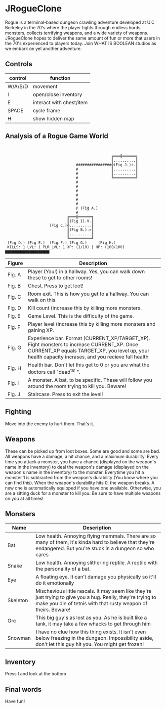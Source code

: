 # JRogueClone

Rogue is a terminal-based dungeon crawling adventure developed at U.C Berkeley in the 70's where the player fights through endless hords monsters, collects terrifying weapons, and a wide variety of weapons. JRogueClone hopes to deliver the same amount of fun or more that users in the 70's experienced to players today. Join WHAT IS BOOLEAN studios as we embark on yet another adventure.


## Controls
| control | function                 |
|---------|----------                |
| W/A/S/D | movement                 |
| I       | open/close inventory     |
| E       | interact with chest/item |
| SPACE   | cycle frame              |
| H       | show hidden map          |

## Analysis of a Rogue Game World

```

                                                            
                                                ╔═══╬══════╗          
                                                ║..........║                
                                ################╬(Fig J.)♯.║                  
                                #               ║..........║                  
                                #               ║..........║                  
                                #               ╚══════════╝                  
                                #                                                
                                #                                                
                                #                                              
                                #                                             
                                #                                             
                                #                                              
                                @ (Fig A.)                                     
                                #                                            
                            ╔═══╬══════╗                                     
                            ║(Fig I).V.║                                     
                    (Fig C.)╬..........║                                     
                            ║(Fig B.).=║                                    
                            ║..........║                                    
                            ╚══════════╝                                    
 (Fig D.) (Fig E.)  (Fig F.) (Fig G.)     (Fig H.)                           
 KILLS: 1 LVL: 1 PLR_LVL: 1 XP: (1/10) | HP: (100/100) ▆▆▆▆▆▆▆▆▆▆▆▆▆▆▆▆▆▆▆▆
```
|Figure  | Description   |
|--------|---------------|
| Fig. A | Player (You!) in a hallway. Yes, you can walk down these to get to other rooms! |
| Fig. B | Chest. Press **<e>** to get loot! |
| Fig. C | Room exit. This is how you get to a hallway. You can walk on this
| Fig. D | Kill count (increase this by killing more monsters. |
| Fig. E | Game Level. This is the difficulty of the game. |
| Fig. F | Player level (increase this by killing more monsters and gaining XP. |
| Fig. G | Experience bar. Format (CURRENT_XP/TARGET_XP). Fight monsters to increase CURRENT_XP. Once CURRENT_XP equals TARGET_XP, you level up, your health capacity incrases, and you recieve full health |
| Fig. H | Health bar. Don't let this get to 0 or you are what the doctors call "dead<sup>tm</sup> ". |
| Fig. I | A monster. A bat, to be specific. These will follow you around the room trying to kill you. Beware! |
| Fig. J | Staircase. Press **<e>** to exit the level! |

## Fighting
Move into the enemy to hurt them. That's it.
  
## Weapons
These can be picked up from loot boxes. Some are good and some are bad. All weapons have a damage, a hit chance, and a maximum durability. Every time you attack
a monster, you have a chance (displayed on the weapon's name in the inventory) to deal the weapon's damage (displayed on the weapon's name in the inventory) to
the monster. Everytime you hit a monster 1 is subtracted from the weapon's durability (You know where you can find this). When the weapon's durability hits
0, the weapon breaks. A new one is automatically equipped if you have one available. Otherwise, you are a sitting duck for a monster to kill you. Be sure
to have multiple weapons on you at all times!
  
## Monsters
  
| Name     | Description|
|----------|------------|
| Bat      | Low health. Annoying flying mammals. There are so many of them, it's kinda hard to believe that they're endangered. But you're stuck in a dungeon so who cares |
| Snake    | Low health. Annoying slithering reptile. A reptile with the personality of a bat. |
| Eye      | A floating eye. It can't damage you physically so it'll do it emotionally |
| Skeleton | Mischevious little rascals. It may seem like they're just trying to give you a hug. Really, they're trying to make you die of tetnis with that rusty weapon of theirs. Beware! |
| Orc      | This big guy's as lost as you. As he is built like a tank, it may take a few whacks to get through him |
| Snowman  | I have no clue how this thing exists. It isn't even below freezing in the dungeon. Impossibility aside, don't let this guy hit you. You might get frozen! |
  
 ## Inventory
 Press I and look at the bottom
  
## Final words
  
Have fun!
  
